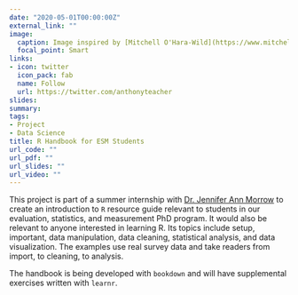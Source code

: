 ```yaml
---
date: "2020-05-01T00:00:00Z"
external_link: ""
image:
  caption: Image inspired by [Mitchell O'Hara-Wild](https://www.mitchelloharawild.com/blog/user-2018-feature-wall/)
  focal_point: Smart
links:
- icon: twitter
  icon_pack: fab
  name: Follow
  url: https://twitter.com/anthonyteacher
slides:
summary: 
tags:
- Project
- Data Science
title: R Handbook for ESM Students
url_code: ""
url_pdf: ""
url_slides: ""
url_video: ""
---
```


This project is part of a summer internship with [Dr. Jennifer Ann Morrow](https://epc.utk.edu/people/jennifer-ann-morrow-phd/) to create an introduction to `R` resource guide relevant to students in our evaluation, statistics, and measurement PhD program. It would also be relevant to anyone interested in learning R. Its topics include setup, important, data manipulation, data cleaning, statistical analysis, and data visualization. The examples use real survey data and take readers from import, to cleaning, to analysis.

The handbook is being developed with `bookdown` and will have supplemental exercises written with `learnr`.

